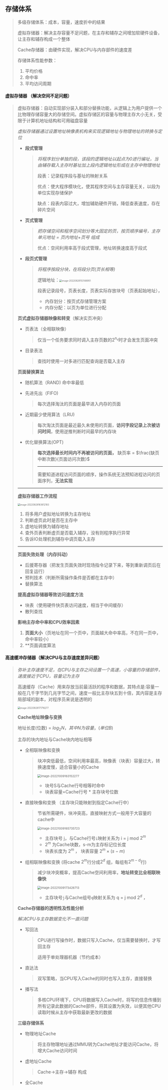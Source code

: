 ## **存储体系**

> 多级存储体系：成本，容量，速度折中的结果
>
> 虚拟存储器：解决主存容量不足问题，在主存和辅存之间增加软硬件设备，让主存和辅存构成一个整体
>
> Cache存储器：由硬件实现，解决CPU与内存部件的速度差
>
> 存储体系性能参数：
>
> 1. 平均价格
> 2. 命中率
> 3. 平均访问周期

#### **虚拟存储器** （解决空间不足问题）

> 虚拟存储器：自动实现部分装入和部分替换功能，从逻辑上为用户提供一个比物理存储容量大的存储空间。虚拟存储区的容量与物理主存大小无关，受限于计算机地址结构和可用磁盘容量
>
> *虚拟存储器通过设置地址映像表机构来实现逻辑地址与物理地址的转换与定位*
>
> - **段式管理**
>
>   > *将程序划分单独的段，该段的逻辑地址以起点为0进行编址，当由辅存载入主存时基址加上段内逻辑地址形成在主存中物理地址*
>   >
>   > 段表：记录程序段与基址的映射关系
>   >
>   > 优点：使大程序模块化，使其程序空间与主存容量无关，以段为单位实现存储保护
>   >
>   > 缺点：段表内容过大，增加辅助硬件开销，降低查表速度，存在碎片空间
>
> - **页式管理**
>
>   > *把存储空间和程序空间划分等大固定的页，按页顺序编号，主存单元地址 = 页内地址+页号 组成*
>   >
>   > 优点：空间利用率高于段式管理，地址转换速度高于段式
>
> - **段页式管理**
>
>   > *将程序按段分块，在将段分页(页长相等)*
>   >
>   > 逻辑地址：<img src="img/image-20220828153148951.png" alt="image-20220828153148951" style="zoom:50%;" /> 
>   >
>   > 段表记录段号，页表长度，页表实际存放块号（页表起始地址），
>   >
>   > - 内存划分：按页式存储管理方案
>   > - 内存分配：以页为单位进行分配
>
> **页式虚拟存储器映像和转变**（解决实页冲突）
>
> - 页表法（全相联映像）
>
>   > 仅当一个任务要求同时调入主存页数的$2^{n_v}$时才会发生页面冲突
>
> - 目录表法
>
>   > 查找时使用一对多进行匹配查询是否载入主存
>
> **页面替换算法**
>
> - 随机算法（RAND) 命中率最低
>
> - 先进先出（FIFO)
>
>   >每次选择淘汰的页面是最早进入内存的页面
>
> - 近期最少使用算法（LRU)
>
>   > 每次淘汰页面是最近最久未使用的页面，**访问字段记录上次被访问时间**，使用逆推判断时间最早的内存块
>
> - 优化替换算法(OPT)
>
>   >**每次选择最长时间内不再被访问的页面，** 缺页率 = $\frac{缺页中断次数}{页面访问次数}$
>   >
>   >---
>   >
>   >需要知道进程访问页面的顺序，操作系统无法预知进程访问的页面序列，**无法实现**
>
> ---
>
> **虚拟存储器工作流程**
>
> <img src="img/image-20220828163612183.png" alt="image-20220828163612183" style="zoom:50%;" /> 
>
> 1. 将多用户虚拟地址转换为主存地址
> 2. 判断虚页此时是否在主存中
> 3. 虚地址转换为辅存地址
> 4. 查外页表判断虚页是否载入辅存，没有则程序执行异常
> 5. 告诉IO处理机到辅存中调页载入主存
>
> ---
>
> **页面失效处理（内存抖动）**
>
> - 后援寄存器（把发生页面失效时现场指令记录下来，等到重新调页后在回复运行）
> - 预判技术（判断所需操作条件是否都在主存中）
> - 替换算法
>
> **提高虚拟存储器等效访问速度方法**
>
> - 块表（使用硬件快页表访问速度，相当于中间缓存）
> - 散列查找
>
> **影响主存命中率和CPU效率因素**
>
> 1. **页面大小**（页地址在同一个页中，页面越大命中率高，不在同一页中，命中率较小）
> 2. **页面调度算法

#### **高速缓冲存储器**（解决CPU与主存速度差异问题）

> *弥补主存速度不足，在CPU与主存之间设置一个高速，小容量的存储部件，速度接近于CPU，容量记为主存*
>
> 高速缓存（Cache）用来存放当前最活跃的程序和数据，其特点是:容量一般在几千字节到几兆字节之间，速度一般比主存块五到十倍，其内容是主存局部域的副本，对程序员来说是透明的
>
> <img src="img/image-20220828171716277.png" alt="image-20220828171716277" style="zoom:50%;" /> 
>
> **Cache地址映像与变换**
>
>  地址长度(位数) = $log_2 N，其中N为容量，(单位 B)$
>
>  主存的块内地址与Cache块内地址相等
>
> - 全相联映像和变换
>
>   > 块冲突低最低，空间利用率最高，映像表（块表）容量过大，转换速度慢，适合容量小的Cache
>   >
>   > <img src="img\image-20221009163152277.png" alt="image-20221009163152277" style="zoom: 67%;" /> 
>   >
>   > - 块号S与Cache行号相等时命中
>   > - 块表容量=Cache行号 * 主存块号位数
>
> - 直接映像和变换 （主存块只能映射到指定Cache行中）
>
>   > 节省所需硬件，块冲突高，直接映射方式一般用于大容量的cache中
>   >
>   > <img src="img\image-20221009165735723.png" alt="image-20221009165735723" style="zoom:67%;" /> 
>   >
>   > - 主存块号 j，与Cache行号`i`映射关系为  i = j mod $2^m$  
>   > - $2^m$ 为Cache块数，s-m为主存标记位长度
>   > - 块表长度为 $2^m$ ， 块表容量 $2^m \times (s-m)$
>
> - 组相联映像和变换 (将cache $2^m$行分成$2^d$ 组，每组有$2^{m-d}$行)
>
>   > 减少块冲突概率，提高Cache空间利用率，**地址转变比全相联映像快**
>   >
>   > <img src="img\image-20221009173426713.png" alt="image-20221009173426713" style="zoom:67%;" /> 
>   >
>   > - 主存块号`j`与Cache组号`q`映射关系为  q = j mod $2^d$  ，
>
> **Cache存储器的透明性及性能分析**
>
> *解决CPU与主存数据变化不一直问题*
>
> - 写回法
>
>   > CPU进行写操作时，数据只写入Cache，仅当需要替换时，才写回主存
>   >
>   > 适用于单处理器机器（节约成本）
>
> - 直达法
>
>   > 双写策略，当CPU写入Cache的同时也写入主存，直接替换
>
> - 播写法
>
>   > 多核CPU环境下，CPU将数据写入Cache时，将写的信息传播到所有记录此数据的Cache部件，将其设置为失效，以便其他CPU读取时候从主存中获取最新更改的数据
>
> **三级存储体系**
>
> - 物理地址Cache
>
>   > 将主存物理地址通过MMU转为Cache地址才能访问Cache，将增大Cache访问时间
>
> - 虚地址Cache
>
>   > Cache->主存->辅存 构成
>
> - 全Cache